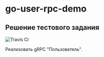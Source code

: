 # go-user-rpc-demo
Решение тестового задания
-------------------------

![Travis CI](https://travis-ci.org/funvit/go-user-rpc-demo.svg?branch=master)

Реализовать gRPC "Пользователь".

